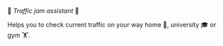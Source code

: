 🚗 *Traffic jam assistant* 🚗

Helps you to check current traffic on your way home 🏡, university 🎓 or gym 🏋.
